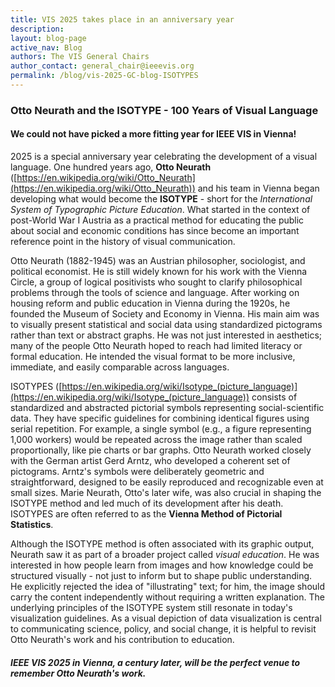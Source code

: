 ```yaml
---
title: VIS 2025 takes place in an anniversary year
description: 
layout: blog-page
active_nav: Blog
authors: The VIS General Chairs
author_contact: general_chair@ieeevis.org
permalink: /blog/vis-2025-GC-blog-ISOTYPES
---
```

### Otto Neurath and the ISOTYPE - 100 Years of Visual Language

#### We could not have picked a more fitting year for IEEE VIS in Vienna!

2025 is a special anniversary year celebrating the development of a visual language.
One hundred years ago, **Otto Neurath** ([https://en.wikipedia.org/wiki/Otto_Neurath](https://en.wikipedia.org/wiki/Otto_Neurath)) and his team in Vienna began developing what would become the **ISOTYPE** - short for the *International System of Typographic Picture Education*.
What started in the context of post-World War I Austria as a practical method for educating the public about social and economic conditions has since become an important reference point in the history of visual communication.

Otto Neurath (1882-1945) was an Austrian philosopher, sociologist, and political economist.
He is still widely known for his work with the Vienna Circle, a group of logical positivists who sought to clarify philosophical problems through the tools of science and language.
After working on housing reform and public education in Vienna during the 1920s, he founded the Museum of Society and Economy in Vienna.
His main aim was to visually present statistical and social data using standardized pictograms rather than text or abstract graphs.
He was not just interested in aesthetics; many of the people Otto Neurath hoped to reach had limited literacy or formal education.
He intended the visual format to be more inclusive, immediate, and easily comparable across languages.

ISOTYPES ([https://en.wikipedia.org/wiki/Isotype_(picture_language)](https://en.wikipedia.org/wiki/Isotype_(picture_language)) consists of standardized and abstracted pictorial symbols representing social-scientific data.
They have specific guidelines for combining identical figures using serial repetition.
For example, a single symbol (e.g., a figure representing 1,000 workers) would be repeated across the image rather than scaled proportionally, like pie charts or bar graphs.
Otto Neurath worked closely with the German artist Gerd Arntz, who developed a coherent set of pictograms. Arntz's symbols were deliberately geometric and straightforward, designed to be easily reproduced and recognizable even at small sizes.
Marie Neurath, Otto's later wife, was also crucial in shaping the ISOTYPE method and led much of its development after his death.
ISOTYPES are often referred to as the **Vienna Method of Pictorial Statistics**.

Although the ISOTYPE method is often associated with its graphic output, Neurath saw it as part of a broader project called *visual education*.
He was interested in how people learn from images and how knowledge could be structured visually - not just to inform but to shape public understanding.
He explicitly rejected the idea of "illustrating" text; for him, the image should carry the content independently without requiring a written explanation.
The underlying principles of the ISOTYPE system still resonate in today's visualization guidelines.
As a visual depiction of data visualization is central to communicating science, policy, and social change, it is helpful to revisit Otto Neurath's work and his contribution to education.

##### IEEE VIS 2025 in Vienna, a century later, will be the perfect venue to remember Otto Neurath's work.
